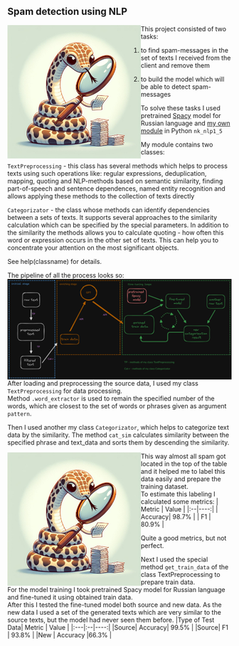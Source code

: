 ## Spam detection using NLP

<img src="./pictures/photo_2024-08-08_15-40-28.jpg" width=300 align="left">This project consisted of two tasks:  

1) to find spam-messages in the set of texts I received from the client and remove them  

2) to build the model which will be able to detect spam-messages

To solve these tasks I used pretrained [Spacy](https://spacy.io/) model for Russian language and [my own module](./nk_nlp1_5.py) in Python `nk_nlp1_5`  

My module contains two classes:  

`TextPreprocessing` - this class has several methods which helps to process texts using such operations like: regular expressions, deduplication, mapping, quoting and NLP-methods based on semantic similarity, finding part-of-speech and sentence dependences, named entity recognition and allows applying these methods to the collection of texts directly  

`Categorizator` - the class whose methods can identify dependencies between a sets of texts. It supports several approaches to the similarity calculation which can be specified by the special parameters. In addition to the similarity the methods allows you to calculate quoting - how often this word or expression occurs in the other set of texts. This can help you to concentrate your attention on the most significant objects.

See help(classname) for details.

The pipeline of all the process looks so:
<img src="./pictures/pipeline.png" width=1000 align="left">  


After loading and preprocessing the source data, I used my class `TextPreprocessing` for data processing.  
Method `.word_extractor` is used to remain the specified number of the words, which are closest to the set of words or phrases given as argument `pattern`. 

Then I used another my class `Categorizator`, which helps to categorize text data by the similarity. The method `cat_sim` calculates similarity between the specified phrase and text_data and sorts them by descending the similarity.  

<img src="./pictures/photo_2024-08-08_15-40-28.jpg" width=300 align="left">

This way almost all spam got located in the top of the table and it helped me to label this data easily and prepare the training dataset.  
To estimate this labeling I calculated some metrics:
| Metric | Value |
|:--|----:|
| Accuracy| 98.7% |
| F1 | 80.9% |

Quite a good metrics, but not perfect.  

Next I used the special method `get_train_data` of the class TextPreprocessing to prepare train data.  
For the model training I took pretrained Spacy model for Russian language and fine-tuned it using obtained train data.  
After this I tested the fine-tuned model both source and new data. As the new data I used a set of the generated texts which are very similar to the source texts, but the model had never seen them before.
|Type of Test Data| Metric | Value |
|:---|:--|----:|
|Source| Accuracy| 99.5% |
|Source| F1 | 93.8% |
|New | Accuracy |66.3%   |


